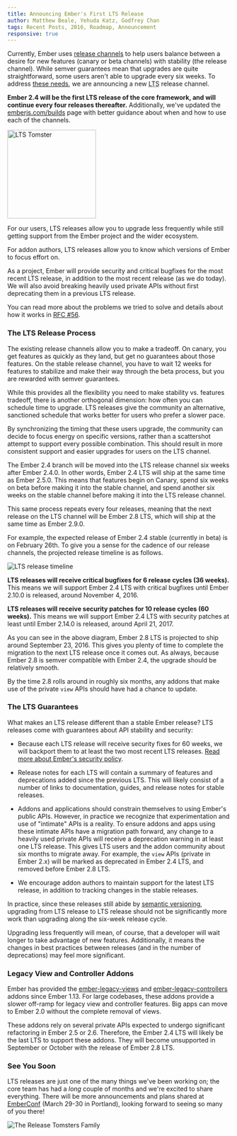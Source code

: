 ```yaml
---
title: Announcing Ember's First LTS Release
author: Matthew Beale, Yehuda Katz, Godfrey Chan
tags: Recent Posts, 2016, Roadmap, Announcement
responsive: true
---
```


Currently, Ember uses [release channels](http://emberjs.com/blog/2013/09/06/new-ember-release-process.html)
to help users balance between a desire for new features (canary or beta
channels) with stability (the release channel). While semver guarantees mean
that upgrades are quite straightforward, some users aren't able to upgrade
every six weeks. To address [these needs](https://github.com/emberjs/rfcs/blob/master/text/0056-improved-release-cycle.md#problems-with-the-1x-model),
we are announcing a new <abbr title="Long-Term Support">LTS</abbr> release
channel.

**Ember 2.4 will be the first LTS release of the core framework, and will
continue every four releases thereafter.** Additionally, we've updated the
[emberjs.com/builds](http://emberjs.com/builds/) page with better guidance
about when and how to use each of the channels.

<img src="/images/blog/2016-02/lts-tomster.png" class="no-background float-right" alt="LTS Tomster" width="200">

For our users, LTS releases allow you to upgrade less frequently while still
getting support from the Ember project and the wider ecosystem.

For addon authors, LTS releases allow you to know which versions of Ember to
focus effort on.

As a project, Ember will provide security and critical bugfixes for the most
recent LTS release, in addition to the most recent release (as we do today).
We will also avoid breaking heavily used private APIs without first
deprecating them in a previous LTS release.

You can read more about the problems we tried to solve and details about how
it works in [RFC #56](https://github.com/emberjs/rfcs/blob/master/text/0056-improved-release-cycle.md#proposal-lts-releases).

### The LTS Release Process

The existing release channels allow you to make a tradeoff. On canary, you get
features as quickly as they land, but get no guarantees about those features.
On the stable release channel, you have to wait 12 weeks for features to
stabilize and make their way through the beta process, but you are rewarded
with semver guarantees.

While this provides all the flexibility you need to make stability vs. features
tradeoff, there is another orthogonal dimension: how often you can schedule
time to upgrade. LTS releases give the community an alternative, sanctioned
schedule that works better for users who prefer a slower pace.

By synchronizing the timing that these users upgrade, the community can decide
to focus energy on specific versions, rather than a scattershot attempt to
support every possible combination. This should result in more consistent
support and easier upgrades for users on the LTS channel.

The Ember 2.4 branch will be moved into the LTS release channel six weeks after
Ember 2.4.0. In other words, Ember 2.4 LTS will ship at the same time as Ember
2.5.0. This means that features begin on Canary, spend six weeks on beta before
making it into the stable channel, and spend another six weeks on the stable
channel before making it into the LTS release channel.

This same process repeats every four releases, meaning that the next release on
the LTS channel will be Ember 2.8 LTS, which will ship at the same time as
Ember 2.9.0.

For example, the expected release of Ember 2.4 stable (currently in beta) is on
February 26th. To give you a sense for the cadence of our release channels, the
projected release timeline is as follows.

![LTS release timeline](/images/blog/2016-02/Releases@3x.svg)

**LTS releases will receive critical bugfixes for 6 release cycles (36 weeks).**
This means we will support Ember 2.4 LTS with critical bugfixes until Ember
2.10.0 is released, around November 4, 2016.

**LTS releases will receive security patches for 10 release cycles (60 weeks).**
This means we will support Ember 2.4 LTS with security patches at least until
Ember 2.14.0 is released, around April 21, 2017.

As you can see in the above diagram, Ember 2.8 LTS is projected to ship around
September 23, 2016. This gives you plenty of time to complete the migration to
the next LTS release once it comes out. As always, because Ember 2.8 is semver
compatible with Ember 2.4, the upgrade should be relatively smooth.

By the time 2.8 rolls around in roughly six months, any addons that make use
of the private `view` APIs should have had a chance to update.

### The LTS Guarantees

What makes an LTS release different than a stable Ember release? LTS releases
come with guarantees about API stability and security:

- Because each LTS release will receive security fixes for 60 weeks, we will
  backport them to at least the two most recent LTS releases. [Read more about
  Ember's security policy](http://emberjs.com/security/).

- Release notes for each LTS will contain a summary of features and
  deprecations added since the previous LTS. This will likely consist of a
  number of links to documentation, guides, and release notes for stable
  releases.

- Addons and applications should constrain themselves to using Ember's public
  APIs. However, in practice we recognize that experimentation and use of
  "intimate" APIs is a reality. To ensure addons and apps using these intimate
  APIs have a migration path forward, any change to a heavily used private APIs
  will receive a deprecation warning in at least one LTS release. This gives
  LTS users and the addon community about six months to migrate away. For
  example, the `view` APIs (private in Ember 2.x) will be marked as deprecated
  in Ember 2.4 LTS, and removed before Ember 2.8 LTS.

- We encourage addon authors to maintain support for the latest LTS release, in
  addition to tracking changes in the stable releases.

In practice, since these releases still abide by [semantic versioning](http://semver.org/),
upgrading from LTS release to LTS release should not be significantly more work
than upgrading along the six-week release cycle.

Upgrading less frequently will mean, of course, that a developer will wait
longer to take advantage of new features. Additionally, it means the changes in
best practices between releases (and in the number of deprecations) may feel
more significant.

### Legacy View and Controller Addons

Ember has provided the [ember-legacy-views](https://github.com/emberjs/ember-legacy-views)
and [ember-legacy-controllers](https://github.com/emberjs/ember-legacy-controllers)
addons since Ember 1.13. For large codebases, these addons provide a slower
off-ramp for legacy view and controller features. Big apps can move to Ember
2.0 without the complete removal of views.

These addons rely on several private APIs expected to undergo significant
refactoring in Ember 2.5 or 2.6. Therefore, the Ember 2.4 LTS will likely be
the last LTS to support these addons. They will become unsupported in September
or October with the release of Ember 2.8 LTS.

### See You Soon

LTS releases are just one of the many things we've been working on; the core
team has had a _long_ couple of months and we're excited to share everything.
There will be more announcements and plans shared at [EmberConf](http://emberconf.com/)
(March 29-30 in Portland), looking forward to seeing so many of you there!

<img src="/images/blog/2016-02/release-tomsters.png" class="no-background" alt="The Release Tomsters Family">
